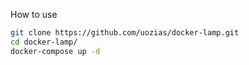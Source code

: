 How to use

```bash
git clone https://github.com/uozias/docker-lamp.git
cd docker-lamp/
docker-compose up -d
```
